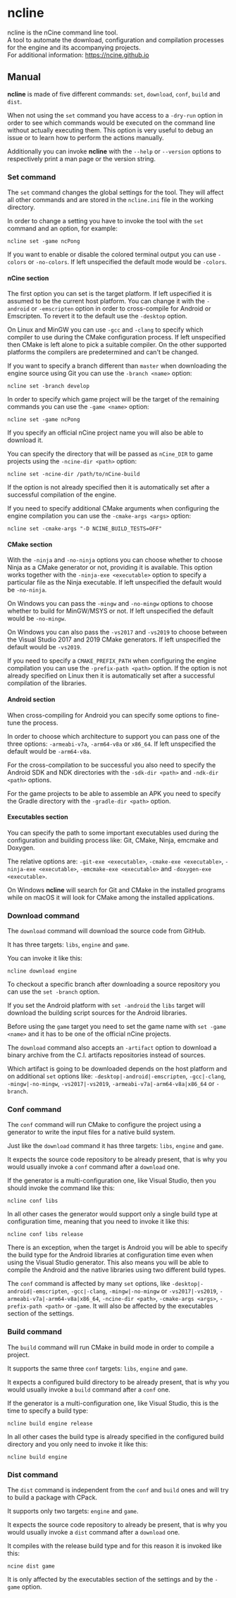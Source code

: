# ncline
ncline is the nCine command line tool.  
A tool to automate the download, configuration and compilation processes for the engine and its accompanying projects.  
For additional information: https://ncine.github.io

## Manual

**ncline** is made of five different commands: `set`, `download`, `conf`, `build` and `dist`.

When not using the `set` command you have access to a `-dry-run` option in order to see which commands would be executed on the command line without actually executing them.
This option is very useful to debug an issue or to learn how to perform the actions manually.

Additionally you can invoke **ncline** with the `--help` or `--version` options to respectively print a man page or the version string.

### Set command

The `set` command changes the global settings for the tool. They will affect all other commands and are stored in the `ncline.ini` file in the working directory.

In order to change a setting you have to invoke the tool with the `set` command and an option, for example:

	ncline set -game ncPong

If you want to enable or disable the colored terminal output you can use `-colors` or `-no-colors`.
If left unspecified the default mode would be `-colors`.

#### nCine section

The first option you can set is the target platform. If left uspecified it is assumed to be the current host platform.
You can change it with the `-android` or `-emscripten` option in order to cross-compile for Android or Emscripten.
To revert it to the default use the `-desktop` option.

On Linux and MinGW you can use `-gcc` and `-clang` to specify which compiler to use during the CMake configuration process.
If left unspecified then CMake is left alone to pick a suitable compiler.
On the other supported platforms the compilers are predetermined and can't be changed.

If you want to specify a branch different than `master` when downloading the engine source using Git you can use the `-branch <name>` option:

	ncline set -branch develop

In order to specify which game project will be the target of the remaining commands you can use the `-game <name>` option:

	ncline set -game ncPong

If you specify an official nCine project name you will also be able to download it.

You can specify the directory that will be passed as `nCine_DIR` to game projects using the `-ncine-dir <path>` option:

	ncline set -ncine-dir /path/to/nCine-build

If the option is not already specified then it is automatically set after a successful compilation of the engine.

If you need to specify additional CMake arguments when configuring the engine compilation you can use the `-cmake-args <args>` option:

	ncline set -cmake-args "-D NCINE_BUILD_TESTS=OFF"

#### CMake section

With the `-ninja` and `-no-ninja` options you can choose whether to choose Ninja as a CMake generator or not, providing it is available.
This option works together with the `-ninja-exe <executable>` option to specify a particular file as the Ninja executable.
If left unspecified the default would be `-no-ninja`.

On Windows you can pass the `-mingw` and `-no-mingw` options to choose whether to build for MinGW/MSYS or not.
If left unspecified the default would be `-no-mingw`.

On Windows you can also pass the `-vs2017` and `-vs2019` to choose between the Visual Studio 2017 and 2019 CMake generators.
If left unspecified the default would be `-vs2019`.

If you need to specify a `CMAKE_PREFIX_PATH` when configuring the engine compilation you can use the `-prefix-path <path>` option.
If the option is not already specified on Linux then it is automatically set after a successful compilation of the libraries.

#### Android section

When cross-compiling for Android you can specify some options to fine-tune the process.

In order to choose which architecture to support you can pass one of the three options: `-armeabi-v7a`, `-arm64-v8a` or `x86_64`.
If left unspecified the default would be `-arm64-v8a`.

For the cross-compilation to be successful you also need to specify the Android SDK and NDK directories with the `-sdk-dir <path>` and `-ndk-dir <path>` options.

For the game projects to be able to assemble an APK you need to specify the Gradle directory with the `-gradle-dir <path>` option.

#### Executables section

You can specify the path to some important executables used during the configuration and building process like: Git, CMake, Ninja, emcmake and Doxygen.

The relative options are: `-git-exe <executable>`, `-cmake-exe <executable>`, `-ninja-exe <executable>`, `-emcmake-exe <executable>` and `-doxygen-exe <executable>`.

On Windows **ncline** will search for Git and CMake in the installed programs while on macOS it will look for CMake among the installed applications.

### Download command

The `download` command will download the source code from GitHub.

It has three targets: `libs`, `engine` and `game`.

You can invoke it like this:

	ncline download engine

To checkout a specific branch after downloading a source repository you can use the `set -branch` option.

If you set the Android platform with `set -android` the `libs` target will download the building script sources for the Android libraries.

Before using the `game` target you need to set the game name with `set -game <name>` and it has to be one of the official nCine projects.

The `download` command also accepts an `-artifact` option to download a binary archive from the C.I. artifacts repositories instead of sources.

Which artifact is going to be downloaded depends on the host platform and on additional `set` options like: `-desktop|-android|-emscripten`, `-gcc|-clang`, `-mingw|-no-mingw`, `-vs2017|-vs2019`, `-armeabi-v7a|-arm64-v8a|x86_64` or `-branch`.

### Conf command

The `conf` command will run CMake to configure the project using a generator to write the input files for a native build system.

Just like the `download` command it has three targets: `libs`, `engine` and `game`.

It expects the source code repository to be already present, that is why you would usually invoke a `conf` command after a `download` one.

If the generator is a multi-configuration one, like Visual Studio, then you should invoke the command like this:

	ncline conf libs

In all other cases the generator would support only a single build type at configuration time, meaning that you need to invoke it like this:

	ncline conf libs release

There is an exception, when the target is Android you will be able to specify the build type for the Android libraries at configuration time even when using the Visual Studio generator.
This also means you will be able to compile the Android and the native libraries using two different build types.

The `conf` command is affected by many `set` options, like `-desktop|-android|-emscripten`, `-gcc|-clang`, `-mingw|-no-mingw` or `-vs2017|-vs2019`, `-armeabi-v7a|-arm64-v8a|x86_64`, `-ncine-dir <path>`, `-cmake-args <args>`, `-prefix-path <path>` or `-game`.
It will also be affected by the executables section of the settings.

### Build command

The `build` command will run CMake in build mode in order to compile a project.

It supports the same three `conf` targets: `libs`, `engine` and `game`.

It expects a configured build directory to be already present, that is why you would usually invoke a `build` command after a `conf` one.

If the generator is a multi-configuration one, like Visual Studio, this is the time to specify a build type:

	ncline build engine release

In all other cases the build type is already specified in the configured build directory and you only need to invoke it like this:

	ncline build engine

### Dist command

The `dist` command is independent from the `conf` and `build` ones and will try to build a package with CPack.

It supports only two targets: `engine` and `game`.

It expects the source code repository to already be present, that is why you would usually invoke a `dist` command after a `download` one.

It compiles with the release build type and for this reason it is invoked like this:

	ncine dist game

It is only affected by the executables section of the settings and by the `-game` option.
